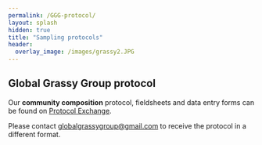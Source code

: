 ```yaml
---
permalink: /GGG-protocol/
layout: splash
hidden: true
title: "Sampling protocols"
header:
  overlay_image: /images/grassy2.JPG
---
```


## Global Grassy Group protocol

Our **community composition** protocol, fieldsheets and data entry forms can be found on [Protocol Exchange](https://doi.org/10.21203/rs.3.pex-1905/v1). 

Please contact <a href="mailto:globalgrassygroup@gmail.com">globalgrassygroup@gmail.com</a> to receive the protocol in a different format.
